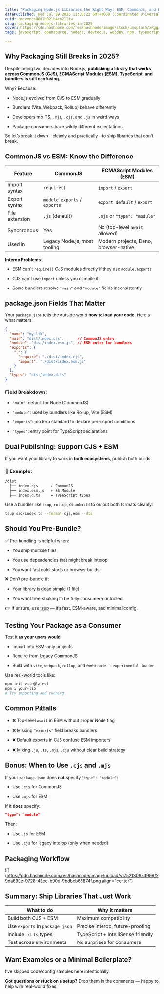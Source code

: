```yaml
---
title: "Packaging Node.js Libraries the Right Way: ESM, CommonJS, and Bundlers in 2025"
datePublished: Wed Jul 09 2025 11:30:22 GMT+0000 (Coordinated Universal Time)
cuid: cmcvvnos8001h02lh4cm21ltw
slug: packaging-nodejs-libraries-in-2025
cover: https://cdn.hashnode.com/res/hashnode/image/stock/unsplash/xKggi7Gtfs4/upload/9e89d14b81a95146b13b2573ea1a18e0.jpeg
tags: javascript, opensource, nodejs, devtools, webdev, npm, typescript, commonjs, rollup, backend-development, tsup, esm, npm-packages

---
```


## Why Packaging Still Breaks in 2025?

Despite being two decades into Node.js, **publishing a library that works across CommonJS (CJS), ECMAScript Modules (ESM), TypeScript, and bundlers is still confusing**.

Why? Because:

* Node.js evolved from CJS to ESM gradually
    
* Bundlers (Vite, Webpack, Rollup) behave differently
    
* Developers mix TS, `.mjs`, `.cjs`, and `.js` in weird ways
    
* Package consumers have wildly different expectations
    

So let’s break it down - cleanly and practically - to ship libraries that don’t break.

## CommonJS vs ESM: Know the Difference

| **Feature** | **CommonJS** | **ECMAScript Modules (ESM)** |
| --- | --- | --- |
| Import syntax | `require()` | `import` / `export` |
| Export syntax | `module.exports` / `exports` | `export default` / `export` |
| File extension | `.js` (default) | `.mjs` or `"type": "module"` |
| Synchronous | Yes | No (top-level `await` allowed) |
| Used in | Legacy Node.js, most tooling | Modern projects, Deno, browser-native |

**Interop Problems**:

* ESM can't `require()` CJS modules directly if they use `module.exports`
    
* CJS can't use `import` unless you compile it
    
* Some bundlers resolve `"main"` and `"module"` fields inconsistently
    

## package.json Fields That Matter

Your `package.json` tells the outside world **how to load your code**. Here's what matters:

```json
{
  "name": "my-lib",
  "main": "dist/index.cjs",      // CommonJS entry
  "module": "dist/index.esm.js", // ESM entry for bundlers
  "exports": {
    ".": {
      "require": "./dist/index.cjs",
      "import": "./dist/index.esm.js"
    }
  },
  "types": "dist/index.d.ts"
}
```

### Field Breakdown:

* `"main"`: default for Node (CommonJS)
    
* `"module"`: used by bundlers like Rollup, Vite (ESM)
    
* `"exports"`: modern standard to declare per-import conditions
    
* `"types"`: entry point for TypeScript declarations
    

## Dual Publishing: Support CJS + ESM

If you want your library to work in **both ecosystems**, publish both builds.

### 📂 Example:

```bash
/dist
  ├── index.cjs      ← CommonJS
  ├── index.esm.js   ← ES Module
  ├── index.d.ts     ← TypeScript types
```

Use a bundler like `tsup`, `rollup`, or `unbuild` to output both formats cleanly:

```bash
tsup src/index.ts --format cjs,esm --dts
```

## Should You Pre-Bundle?

✅ Pre-bundling is helpful when:

* You ship multiple files
    
* You use dependencies that might break interop
    
* You want fast cold-starts or browser builds
    

❌ Don’t pre-bundle if:

* Your library is dead simple (1 file)
    
* You want tree-shaking to be fully consumer-controlled
    

👉 If unsure, use [tsup](https://tsup.egoist.dev/) — it’s fast, ESM-aware, and minimal config.

## Testing Your Package as a Consumer

Test it **as your users would**:

* Import into ESM-only projects
    
* Require from legacy CommonJS
    
* Build with `vite`, `webpack`, `rollup`, and even `node --experimental-loader`
    

Use real-world tools like:

```bash
npm init vite@latest
npm i your-lib
# Try importing and running
```

## Common Pitfalls

* ❌ Top-level `await` in ESM without proper Node flag
    
* ❌ Missing `"exports"` field breaks bundlers
    
* ❌ Default exports in CJS confuse ESM importers
    
* ❌ Mixing `.js`, `.ts`, `.mjs`, `.cjs` without clear build strategy
    

## Bonus: When to Use `.cjs` and `.mjs`

If your `package.json` does **not** specify `"type": "module"`:

* Use `.cjs` for CommonJS
    
* Use `.mjs` for ESM
    

If it **does** specify:

```json
"type": "module"
```

Then:

* Use `.js` for ESM
    
* Use `.cjs` for legacy interop (only when needed)
    

## Packaging Workflow

![](https://cdn.hashnode.com/res/hashnode/image/upload/v1752130833999/29da699e-9728-42ec-b90d-9bdbcb65874f.png align="center")

## Summary: Ship Libraries That Just Work

| **What to do** | **Why it matters** |
| --- | --- |
| Build both CJS + ESM | Maximum compatibility |
| Use `exports` in `package.json` | Precise interop, future-proofing |
| Include `.d.ts` types | TypeScript + IntelliSense friendly |
| Test across environments | No surprises for consumers |

## Want Examples or a Minimal Boilerplate?

I’ve skipped code/config samples here intentionally.

**Got questions or stuck on a setup?** Drop them in the comments — happy to help with real-world fixes.